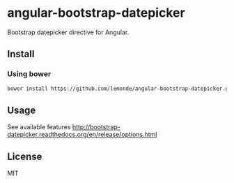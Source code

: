 # angular-bootstrap-datepicker

Bootstrap datepicker directive for Angular.

## Install

### Using bower

```sh
bower install https://github.com/lemonde/angular-bootstrap-datepicker.git
```

## Usage

See available features http://bootstrap-datepicker.readthedocs.org/en/release/options.html

## License

MIT